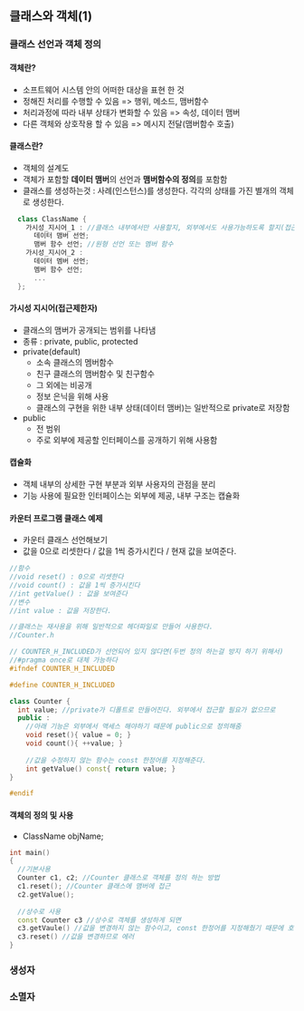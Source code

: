 ## 클래스와 객체(1)
### 클래스 선언과 객체 정의
#### 객체란?
- 소프트웨어 시스템 안의 어떠한 대상을 표현 한 것
- 정해진 처리를 수행할 수 있음 => 행위, 메소드, 맴버함수
- 처리과정에 따라 내부 상태가 변화할 수 있음 => 속성, 데이터 맴버
- 다른 객체와 상호작용 할 수 있음 => 메시지 전달(맴버함수 호출)
#### 클래스란?
- 객체의 설계도
- 객체가 포함할 **데이터 맴버**의 선언과 **맴버함수의 정의**를 포함함
- 클래스를 생성하는것 : 사례(인스턴스)를 생성한다. 각각의 상태를 가진 별개의 객체로 생성한다.
```c++
  class ClassName {
    가시성_지시어_1 : //클래스 내부에서만 사용할지, 외부에서도 사용가능하도록 할지(접근제한자)
      데이터 맴버 선언;
      맴버 함수 선언; //원형 선언 또는 멤버 함수
    가시성_지시어_2 :
      데이터 멤버 선언;
      멤버 함수 선언;
      ...
  };
```
#### 가시성 지시어(접근제한자)
- 클래스의 맴버가 공개되는 범위를 나타냄
- 종류 : private, public, protected
- private(default)
  - 소속 클래스의 멤버함수
  - 친구 클래스의 맴버함수 및 친구함수
  - 그 외에는 비공개
  - 정보 은닉을 위해 사용
  - 클래스의 구현을 위한 내부 상태(데이터 맴버)는 일반적으로 private로 저장함
- public
  - 전 범위
  - 주로 외부에 제공할 인터페이스를 공개하기 위해 사용함
#### 캡슐화
- 객체 내부의 상세한 구현 부분과 외부 사용자의 관점을 분리
- 기능 사용에 필요한 인터페이스는 외부에 제공, 내부 구조는 캡슐화
#### 카운터 프로그램 클래스 예제
- 카운터 클래스 선언해보기
- 값을 0으로 리셋한다 / 값을 1씩 증가시킨다 / 현재 값을 보여준다.
```c++
//함수
//void reset() : 0으로 리셋한다
//void count() : 값을 1씩 증가시킨다
//int getValue() : 값을 보여준다
//변수
//int value : 값을 저장한다.

//클래스는 재사용을 위해 일반적으로 헤더파일로 만들어 사용한다.
//Counter.h

// COUNTER_H_INCLUDED가 선언되어 있지 않다면(두번 정의 하는걸 방지 하기 위해서)
//#pragma once로 대체 가능하다
#ifndef COUNTER_H_INCLUDED

#define COUNTER_H_INCLUDED

class Counter {
  int value; //private가 디폴트로 만들어진다. 외부에서 접근할 필요가 없으므로
  public :
    //아래 기능은 외부에서 액세스 해야하기 때문에 public으로 정의해줌
    void reset(){ value = 0; }
    void count(){ ++value; }
    
    //값을 수정하지 않는 함수는 const 한정어를 지정해준다.
    int getValue() const{ return value; } 
}

#endif
```
#### 객체의 정의 및 사용
- ClassName objName;
```c++
int main()
{
  //기본사용
  Counter c1, c2; //Counter 클래스로 객체를 정의 하는 방법
  c1.reset(); //Counter 클래스에 맴버에 접근
  c2.getValue();
  
  //상수로 사용
  const Counter c3 //상수로 객체를 생성하게 되면
  c3.getVaule() //값을 변경하지 않는 함수이고, const 한정어를 지정해줬기 때문에 호출됨, const 한정어를 지정 안해주면 에러
  c3.reset() //값을 변경하므로 에러
}
```
### 생성자
### 소멸자
